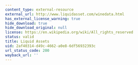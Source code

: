 ```yaml
---
content_type: external-resource
external_url: http://www.liquidasset.com/winedata.html
has_external_license_warning: true
hide_download: true
hide_download_original: null
license: https://en.wikipedia.org/wiki/All_rights_reserved
status: valid
title: Liquid Assets
uid: 2af40314-d49c-4662-a0e8-6df56932393c
url_status_code: 200
wayback_url: ''
---
```

